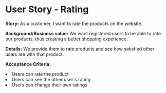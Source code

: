 User Story - Rating
=========================

**Story:** As a customer, I want to rate the products on the website.

**Background/Business value:** We want registered users to be able to rate our products, thus creating a better shopping experience. 

**Details:** We provide them to rate products and see how satisfied other users are with that product.
 
**Acceptance Criteria:**
    <li>Users can rate the product</li>
    <li>Users can see the other user's rating</li>
    <li>Users can change their own ratings</li>